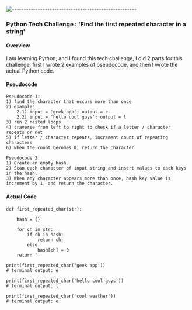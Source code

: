 ![-----------------------------------------------------](https://raw.githubusercontent.com/andreasbm/readme/master/assets/lines/rainbow.png)
### Python Tech Challenge : 'Find the first repeated character in a string'

#### Overview
I am learning Python, and I found this tech challenge, I did 2 parts for this challenge, first I wrote 2 examples of pseudocode, and then I wrote the actual Python code.
#### Pseudocode
```
Pseudocode 1:
1) find the character that occurs more than once
2) example:
    2.1) input = 'geek app'; output = e
    2.2) input = 'hello cool guys'; output = l
3) run 2 nested loops
4) traverse from left to right to check if a letter / character repeats or not
5) if letter / character repeats, increment count of repeating characters
6) when the count becomes K, return the character

Pseudocode 2:
1) Create an empty hash.
2) Scan each character of input string and insert values to each keys in the hash.
3) When any character appears more than once, hash key value is increment by 1, and return the character.
```

#### Actual Code

```
def first_repeated_char(str):

    hash = {}

    for ch in str:
        if ch in hash:
            return ch;
        else:
            hash[ch] = 0
    return ''

print(first_repeated_char('geek app'))
# terminal output: e

print(first_repeated_char('hello cool guys'))
# terminal output: l

print(first_repeated_char('cool weather'))
# terminal output: o
```


